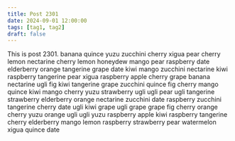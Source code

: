 ```yaml
---
title: Post 2301
date: 2024-09-01 12:00:00
tags: [tag1, tag2]
draft: false
---
```

This is post 2301.
banana
quince
yuzu
zucchini
cherry
xigua
pear
cherry
lemon
nectarine
cherry
lemon
honeydew
mango
pear
raspberry
date
elderberry
orange
tangerine
grape
date
kiwi
mango
zucchini
nectarine
kiwi
raspberry
tangerine
pear
xigua
raspberry
apple
cherry
grape
banana
nectarine
ugli
fig
kiwi
tangerine
grape
zucchini
quince
fig
cherry
mango
quince
kiwi
mango
cherry
yuzu
strawberry
ugli
ugli
pear
ugli
tangerine
strawberry
elderberry
orange
nectarine
zucchini
date
raspberry
zucchini
tangerine
cherry
date
ugli
kiwi
grape
ugli
grape
grape
fig
cherry
orange
cherry
yuzu
orange
ugli
ugli
yuzu
raspberry
apple
kiwi
raspberry
tangerine
cherry
elderberry
mango
lemon
raspberry
strawberry
pear
watermelon
xigua
quince
date
